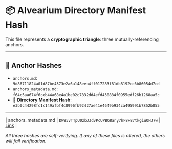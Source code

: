 # 📦 Alvearium Directory Manifest Hash

This file represents a **cryptographic triangle**: three mutually-referencing anchors.

---

## 🔐 Anchor Hashes

- `anchors.md`: `9d86711824a01d87be4373e2a6a148eea4ff017283f81db8192cc6b86054d7cd`
- `anchors_metadata.md`: `f64c5aa674f6ceb44a68e4a1be02c7832dd4efd430884f0955edf26b1268aa5c`
- 📂 **Directory Manifest Hash**: `e3b0c44298fc1c149afbf4c8996fb92427ae41e4649b934ca495991b7852b855`

---
| anchors_metadata.md         | `DW85vTTpU0zbJJdvPcUPBG8any7hF8H87tkgiuOHJ7w` | [Link](https://arweave.net/DW85vTTpU0zbJJdvPcUPBG8any7hF8H87tkgiuOHJ7w) |

_All three hashes are self-verifying. If any of these files is altered, the others will fail verification._

